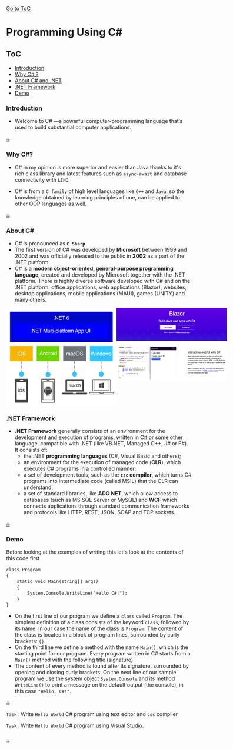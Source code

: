 [Go to ToC](../README.md)

# Programming Using C#

## ToC

- [Introduction](#introduction)
- [Why C# ?](#why-c)
- [About C# and .NET](#about-c)
- [.NET Framework](#net-framework)
- [Demo](#demo)

### Introduction

- Welcome to C# —a powerful computer-programming language that’s used to build substantial computer applications.

[🔝](#toc)

### Why C#?

- C# in my opinion is more superior and easier than Java thanks to it's rich class library and latest features such as `async-await` and database connectivity with `LINQ`.

- C# is from a `C family` of high level languages like `C++` and `Java`, so the knowledge obtained by learning principles of one, can be applied to other OOP languages as well.

[🔝](#toc)

### About C#

- C# is pronounced as **`C Sharp`**
- The first version of C# was developed by **Microsoft** between 1999 and 2002 and was officially released to the public in **2002** as a part of the .NET platform
- C# is a **modern object-oriented, general-purpose programming language**, created and developed by Microsoft together with the .NET platform. There is highly diverse software developed with C# and on the .NET platform: office applications, web applications (Blazor), websites, desktop applications, mobile applications (MAUI), games (UNITY) and many others.
<div style="display:flex">
  <img src="maui.png" alt="drawing" width="300"/>
  <img src="blazor.png" alt="drawing" width="300" height="200"/>
</div>

### .NET Framework

- **.NET Framework** generally consists of an environment for the development and execution of programs, written in C# or some other language, compatible with .NET (like VB.NET, Managed C++, J# or F#). It consists of:
  - the .NET **programming languages** (C#, Visual Basic and others);
  - an environment for the execution of managed code (**CLR**), which executes C# programs in a controlled manner;
  - a set of development tools, such as the **`csc` compiler**, which turns C# programs into intermediate code (called MSIL) that the CLR can understand;
  - a set of standard libraries, like **ADO NET**, which allow access to databases (such as MS SQL Server or MySQL) and **WCF** which connects applications through standard communication frameworks and protocols like HTTP, REST, JSON, SOAP and TCP sockets.

[🔝](#toc)

### Demo

Before looking at the examples of writing this let's look at the contents of this code first

```Csharp
class Program
{
    static void Main(string[] args)
    {
        System.Console.WriteLine("Hello C#!");
    }
}
```

- On the first line of our program we define a `class` called `Program`. The simplest definition of a class consists of the keyword `class`, followed by its name. In our case the name of the class is `Program`. The content of the class is located in a block of program lines, surrounded by curly brackets: `{}`.
- On the third line we define a method with the name `Main()`, which is the starting point for our program. Every program written in C# starts from a `Main()` method with the following title (signature)
- The content of every method is found after its signature, surrounded by opening and closing curly brackets. On the next line of our sample program we use the system object `System.Console` and its method `WriteLine()` to print a message on the default output (the console), in this case `"Hello, C#!"`.

[🔝](#toc)

`Task:` Write `Hello World` C# program using text editor and `csc` compiler

`Task:` Write `Hello World` C# program using Visual Studio.

###

[🔝](#toc)
